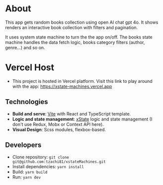 # About
This app gets random books collection using open AI chat gpt 4o.
It shows renders an interactive book collection with filters and pagination.

It uses system state machine to turn the the app on/off.
The books state machine handles the data fetch logic, books category filters (author, genre...) and so on.

# Vercel Host
- This project is hosted in Vercel platform. Visit this link to play around with the app: https://xstate-machines.vercel.app

## Technologies 
+ **Build and serve**: [Vite](https://vite.dev/guide/) with React and TypeScript template.
+ **Logic and state management**: [xState](https://stately.ai/docs/xstate) logic and state management (I don't use Redux, Mobx or Context API here).
+ **Visual Design**: Scss modules, flexbox-based.

## Developers
+ Clone repository: `git clone git@github.com:tzachi81/xstateMachines.git`
+ Install dependencies: `yarn install`
+ Build: `yarn build`
+ Run:  `yarn dev`
